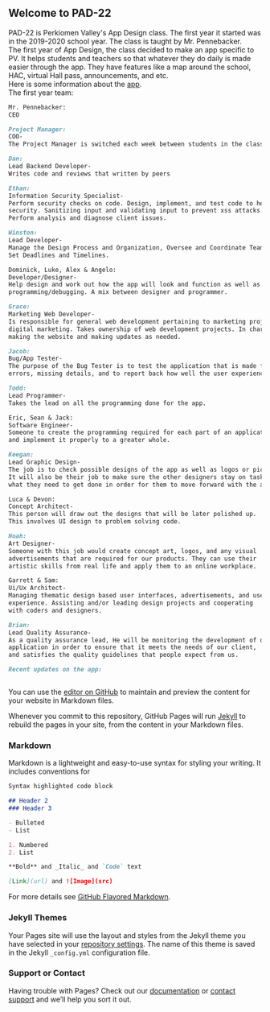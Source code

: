 ## Welcome to PAD-22
PAD-22 is Perkiomen Valley's App Design class. The first year it started was in the 2019-2020 school year. The class is taught by Mr. Pennebacker. 
<br/>
The first year of App Design, the class decided to make an app specific to PV. It helps students and teachers so that whatever they do daily is made easier through the app. They have features like a map around the school, HAC, virtual Hall pass, announcements, and etc.
<br/>
Here is some information about the [app](pvapp.md).
<br/>
The first year team:
<br/>
```markdown
Mr. Pennebacker:
CEO
```
```markdown
Project Manager:
COO-
The Project Manager is switched each week between students in the class.
```
```markdown
Dan:
Lead Backend Developer-
Writes code and reviews that written by peers
```
```markdown
Ethan:
Information Security Specialist-
Perform security checks on code. Design, implement, and test code to help improve
security. Sanitizing input and validating input to prevent xss attacks.
Perform analysis and diagnose client issues.
```
```markdown
Winston:
Lead Developer-
Manage the Design Process and Organization, Oversee and Coordinate Teams,
Set Deadlines and Timelines.
```
```markdown
Dominick, Luke, Alex & Angelo:
Developer/Designer-
Help design and work out how the app will look and function as well as help with 
programming/debugging. A mix between designer and programmer.
```
```markdown
Grace:
Marketing Web Developer- 
Is responsible for general web development pertaining to marketing projects and 
digital marketing. Takes ownership of web development projects. In charge of 
making the website and making updates as needed.
```
```markdown
Jacob:
Bug/App Tester-
The purpose of the Bug Tester is to test the application that is made for any 
errors, missing details, and to report back how well the user experience is.
```
```markdown
Todd:
Lead Programmer-
Takes the lead on all the programming done for the app.
```
```markdown
Eric, Sean & Jack:
Software Engineer-
Someone to create the programming required for each part of an application to run
and implement it properly to a greater whole.
```
```markdown
Keegan:
Lead Graphic Design-
The job is to check possible designs of the app as well as logos or pictures.
It will also be their job to make sure the other designers stay on task and get
what they need to get done in order for them to move forward with the app.
```
```markdown
Luca & Devon:
Concept Architect-
This person will draw out the designs that will be later polished up. 
This involves UI design to problem solving code.
```
```markdown
Noah:
Art Designer-
Someone with this job would create concept art, logos, and any visual 
advertisements that are required for our products. They can use their 
artistic skills from real life and apply them to an online workplace.
```
```markdown
Garrett & Sam:
Ui/Ux Architect-
Managing thematic design based user interfaces, advertisements, and user 
experience. Assisting and/or leading design projects and cooperating 
with coders and designers.
```
```markdown
Brian:
Lead Quality Assurance-
As a quality assurance lead, He will be monitoring the development of our 
application in order to ensure that it meets the needs of our client, 
and satisfies the quality guidelines that people expect from us.
```


```markdown
Recent updates on the app:



```





























You can use the [editor on GitHub](https://github.com/jblasek/Pad22/edit/master/index.md) to maintain and preview the content for your website in Markdown files.

Whenever you commit to this repository, GitHub Pages will run [Jekyll](https://jekyllrb.com/) to rebuild the pages in your site, from the content in your Markdown files.

### Markdown

Markdown is a lightweight and easy-to-use syntax for styling your writing. It includes conventions for

```markdown
Syntax highlighted code block

## Header 2
### Header 3

- Bulleted
- List

1. Numbered
2. List

**Bold** and _Italic_ and `Code` text

[Link](url) and ![Image](src)
```

For more details see [GitHub Flavored Markdown](https://guides.github.com/features/mastering-markdown/).

### Jekyll Themes

Your Pages site will use the layout and styles from the Jekyll theme you have selected in your [repository settings](https://github.com/jblasek/Pad22/settings). The name of this theme is saved in the Jekyll `_config.yml` configuration file.

### Support or Contact

Having trouble with Pages? Check out our [documentation](https://help.github.com/categories/github-pages-basics/) or [contact support](https://github.com/contact) and we’ll help you sort it out.
